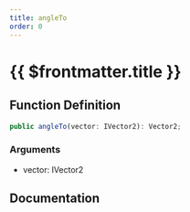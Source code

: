 ```yaml
---
title: angleTo
order: 0
---
```


# {{ $frontmatter.title }}

## Function Definition

```ts
public angleTo(vector: IVector2): Vector2;
```

### Arguments

* vector: IVector2

## Documentation

<!--@include: ./parts/angleTo.md-->
